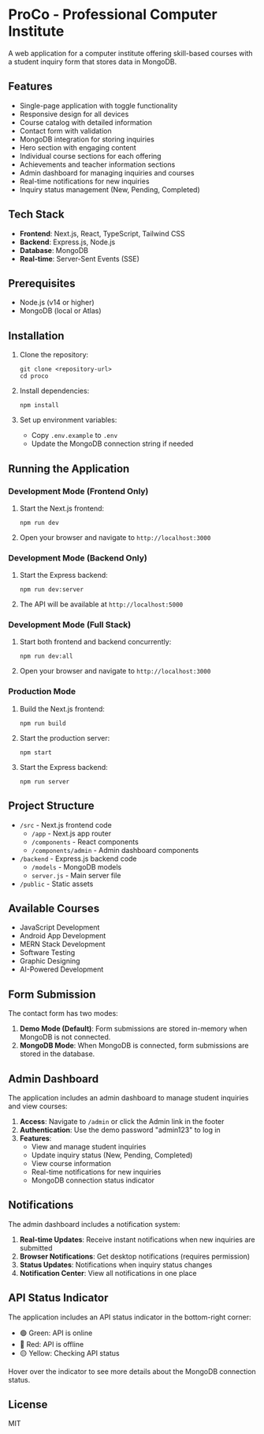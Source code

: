 # ProCo - Professional Computer Institute

A web application for a computer institute offering skill-based courses with a student inquiry form that stores data in MongoDB.

## Features

- Single-page application with toggle functionality
- Responsive design for all devices
- Course catalog with detailed information
- Contact form with validation
- MongoDB integration for storing inquiries
- Hero section with engaging content
- Individual course sections for each offering
- Achievements and teacher information sections
- Admin dashboard for managing inquiries and courses
- Real-time notifications for new inquiries
- Inquiry status management (New, Pending, Completed)

## Tech Stack

- **Frontend**: Next.js, React, TypeScript, Tailwind CSS
- **Backend**: Express.js, Node.js
- **Database**: MongoDB
- **Real-time**: Server-Sent Events (SSE)

## Prerequisites

- Node.js (v14 or higher)
- MongoDB (local or Atlas)

## Installation

1. Clone the repository:
   ```
   git clone <repository-url>
   cd proco
   ```

2. Install dependencies:
   ```
   npm install
   ```

3. Set up environment variables:
   - Copy `.env.example` to `.env`
   - Update the MongoDB connection string if needed

## Running the Application

### Development Mode (Frontend Only)

1. Start the Next.js frontend:
   ```
   npm run dev
   ```

2. Open your browser and navigate to `http://localhost:3000`

### Development Mode (Backend Only)

1. Start the Express backend:
   ```
   npm run dev:server
   ```

2. The API will be available at `http://localhost:5000`

### Development Mode (Full Stack)

1. Start both frontend and backend concurrently:
   ```
   npm run dev:all
   ```

2. Open your browser and navigate to `http://localhost:3000`

### Production Mode

1. Build the Next.js frontend:
   ```
   npm run build
   ```

2. Start the production server:
   ```
   npm start
   ```

3. Start the Express backend:
   ```
   npm run server
   ```

## Project Structure

- `/src` - Next.js frontend code
  - `/app` - Next.js app router
  - `/components` - React components
  - `/components/admin` - Admin dashboard components
- `/backend` - Express.js backend code
  - `/models` - MongoDB models
  - `server.js` - Main server file
- `/public` - Static assets

## Available Courses

- JavaScript Development
- Android App Development
- MERN Stack Development
- Software Testing
- Graphic Designing
- AI-Powered Development

## Form Submission

The contact form has two modes:

1. **Demo Mode (Default)**: Form submissions are stored in-memory when MongoDB is not connected.
2. **MongoDB Mode**: When MongoDB is connected, form submissions are stored in the database.

## Admin Dashboard

The application includes an admin dashboard to manage student inquiries and view courses:

1. **Access**: Navigate to `/admin` or click the Admin link in the footer
2. **Authentication**: Use the demo password "admin123" to log in
3. **Features**:
   - View and manage student inquiries
   - Update inquiry status (New, Pending, Completed)
   - View course information
   - Real-time notifications for new inquiries
   - MongoDB connection status indicator

## Notifications

The admin dashboard includes a notification system:

1. **Real-time Updates**: Receive instant notifications when new inquiries are submitted
2. **Browser Notifications**: Get desktop notifications (requires permission)
3. **Status Updates**: Notifications when inquiry status changes
4. **Notification Center**: View all notifications in one place

## API Status Indicator

The application includes an API status indicator in the bottom-right corner:
- 🟢 Green: API is online
- 🔴 Red: API is offline
- 🟡 Yellow: Checking API status

Hover over the indicator to see more details about the MongoDB connection status.

## License

MIT
